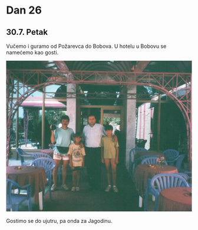# Dan 26

## 30.7. Petak

Vučemo i guramo od Požarevca do Bobova. U hotelu u Bobovu se namećemo kao gosti.

![Bobovo](./img/pink_restoran.jpg)

Gostimo se do ujutru, pa onda za Jagodinu.
